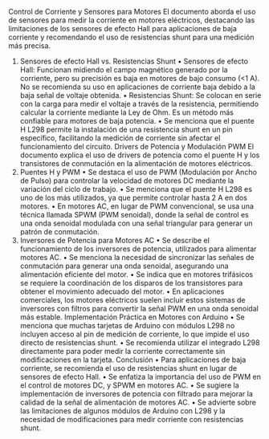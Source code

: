 Control de Corriente y Sensores para Motores
El documento aborda el uso de sensores para medir la corriente en motores eléctricos, destacando las limitaciones de los sensores de efecto Hall para aplicaciones de baja corriente y recomendando el uso de resistencias shunt para una medición más precisa.
1. Sensores de efecto Hall vs. Resistencias Shunt
•	Sensores de efecto Hall: Funcionan midiendo el campo magnético generado por la corriente, pero su precisión es baja en motores de bajo consumo (<1 A). No se recomienda su uso en aplicaciones de corriente baja debido a la baja señal de voltaje obtenida.
•	Resistencias Shunt: Se colocan en serie con la carga para medir el voltaje a través de la resistencia, permitiendo calcular la corriente mediante la Ley de Ohm. Es un método más confiable para motores de baja potencia.
•	Se menciona que el puente H L298 permite la instalación de una resistencia shunt en un pin específico, facilitando la medición de corriente sin afectar el funcionamiento del circuito.
Drivers de Potencia y Modulación PWM
El documento explica el uso de drivers de potencia como el puente H y los transistores de conmutación en la alimentación de motores eléctricos.
2. Puentes H y PWM
•	Se destaca el uso de PWM (Modulación por Ancho de Pulso) para controlar la velocidad de motores DC mediante la variación del ciclo de trabajo.
•	Se menciona que el puente H L298 es uno de los más utilizados, ya que permite controlar hasta 2 A en dos motores.
•	En motores AC, en lugar de PWM convencional, se usa una técnica llamada SPWM (PWM senoidal), donde la señal de control es una onda senoidal modulada con una señal triangular para generar un patrón de conmutación.
3. Inversores de Potencia para Motores AC
•	Se describe el funcionamiento de los inversores de potencia, utilizados para alimentar motores AC.
•	Se menciona la necesidad de sincronizar las señales de conmutación para generar una onda senoidal, asegurando una alimentación eficiente del motor.
•	Se indica que en motores trifásicos se requiere la coordinación de los disparos de los transistores para obtener el movimiento adecuado del motor.
•	En aplicaciones comerciales, los motores eléctricos suelen incluir estos sistemas de inversores con filtros para convertir la señal PWM en una onda senoidal más estable.
Implementación Práctica en Motores con Arduino
•	Se menciona que muchas tarjetas de Arduino con módulos L298 no incluyen acceso al pin de medición de corriente, lo que impide el uso directo de resistencias shunt.
•	Se recomienda utilizar el integrado L298 directamente para poder medir la corriente correctamente sin modificaciones en la tarjeta.
Conclusión
•	Para aplicaciones de baja corriente, se recomienda el uso de resistencias shunt en lugar de sensores de efecto Hall.
•	Se enfatiza la importancia del uso de PWM en el control de motores DC, y SPWM en motores AC.
•	Se sugiere la implementación de inversores de potencia con filtrado para mejorar la calidad de la señal de alimentación de motores AC.
•	Se advierte sobre las limitaciones de algunos módulos de Arduino con L298 y la necesidad de modificaciones para medir corriente con resistencias shunt.

